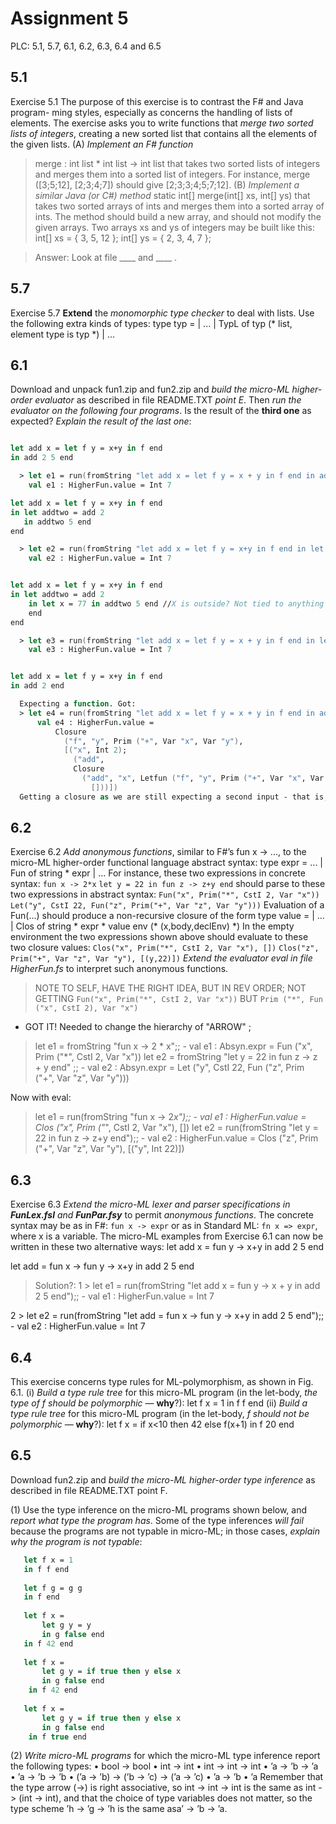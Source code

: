# Assignment 5

PLC: 5.1, 5.7, 6.1, 6.2, 6.3, 6.4 and 6.5

## 5.1

Exercise 5.1 The purpose of this exercise is to contrast the F# and Java program- ming styles, especially as concerns the handling of lists of elements. The exercise asks you to write functions that *merge two sorted lists of integers*, creating a new sorted list that contains all the elements of the given lists.
(A) *Implement an F# function*
   >merge : int list * int list -> int list
    that takes two sorted lists of integers and merges them into a sorted list of integers. For instance, merge ([3;5;12], [2;3;4;7]) should give [2;3;3;4;5;7;12].
(B) *Implement a similar Java (or C#) method*
   >static int[] merge(int[] xs, int[] ys)
    that takes two sorted arrays of ints and merges them into a sorted array of ints. The method should build a new array, and should not modify the given arrays. Two arrays xs and ys of integers may be built like this:
    int[] xs = { 3, 5, 12 };
    int[] ys = { 2, 3, 4, 7 };

> Answer:
    Look at file ____ and ____ . 

## 5.7
Exercise 5.7 **Extend** the *monomorphic type checker* to deal with lists. Use the following extra kinds of types:
type typ =
  | ...
  | TypL of typ              (* list, element type is typ *)
  | ...

## 6.1
Download and unpack fun1.zip and fun2.zip and *build the micro-ML higher-order evaluator* as described in file README.TXT *point E*.
Then *run the evaluator on the following four programs*. Is the result of the **third one** as expected? *Explain the result of the last one*:

``` fsharp

let add x = let f y = x+y in f end
in add 2 5 end

  > let e1 = run(fromString "let add x = let f y = x + y in f end in add 2 5  end");;
    val e1 : HigherFun.value = Int 7

let add x = let f y = x+y in f end
in let addtwo = add 2
   in addtwo 5 end
end

  > let e2 = run(fromString "let add x = let f y = x+y in f end in let addtwo = add 2 in addtwo 5 end end");;
    val e2 : HigherFun.value = Int 7


let add x = let f y = x+y in f end
in let addtwo = add 2
    in let x = 77 in addtwo 5 end //X is outside? Not tied to anything
    end 
end

  > let e3 = run(fromString "let add x = let f y = x + y in f end in let addtwo = add 2 in let x = 77 in addtwo 5 end end end");;
    val e3 : HigherFun.value = Int 7


let add x = let f y = x+y in f end
in add 2 end

  Expecting a function. Got:
  > let e4 = run(fromString "let add x = let f y = x + y in f end in add 2 end");;
      val e4 : HigherFun.value =
          Closure
            ("f", "y", Prim ("+", Var "x", Var "y"),
            [("x", Int 2);
              ("add",
              Closure
                ("add", "x", Letfun ("f", "y", Prim ("+", Var "x", Var "y"), Var "f"),
                  []))])
  Getting a closure as we are still expecting a second input - that is, what is y? Right now y is a function that still needs an input - thus the instruction is still valid, just not computatable. (??)
```

## 6.2

Exercise 6.2 *Add anonymous functions*, similar to F#’s fun x -> ..., to the micro-ML higher-order functional language abstract syntax:
type expr =
    ...
  | Fun of string * expr
  | ...
For instance, these two expressions in concrete syntax:
`fun x -> 2*x`
`let y = 22 in fun z -> z+y end`
should parse to these two expressions in abstract syntax:
`Fun("x", Prim("*", CstI 2, Var "x"))`
`Let("y", CstI 22, Fun("z", Prim("+", Var "z", Var "y")))`
Evaluation of a Fun(...) should produce a non-recursive closure of the form
type value =
  | ...
  | Clos of string * expr * value env   (* (x,body,declEnv) *)
In the empty environment the two expressions shown above should evaluate to these two closure values:
`Clos("x", Prim("*", CstI 2, Var "x"), [])`
`Clos("z", Prim("+", Var "z", Var "y"), [(y,22)])`
*Extend the evaluator eval in file HigherFun.fs* to interpret such anonymous functions.

> NOTE TO SELF, HAVE THE RIGHT IDEA, BUT IN REV ORDER;
  NOT GETTING `Fun("x", Prim("*", CstI 2, Var "x"))`
  BUT         `Prim ("*", Fun ("x", CstI 2), Var "x")`
  - GOT IT! Needed to change the hierarchy of "ARROW" ;
  > let e1 = fromString "fun x -> 2 * x";;
    - val e1 : Absyn.expr = Fun ("x", Prim ("*", CstI 2, Var "x"))
  > let e2 = fromString "let y = 22 in fun z -> z + y end" ;;
    - val e2 : Absyn.expr = Let ("y", CstI 22, Fun ("z", Prim ("+", Var "z", Var "y")))

  Now with eval:
  > let e1 = run(fromString "fun x -> 2*x");;
    - val e1 : HigherFun.value = Clos ("x", Prim ("*", CstI 2, Var "x"), [])
  > let e2 = run(fromString "let y = 22 in fun z -> z+y end");;
    - val e2 : HigherFun.value = Clos ("z", Prim ("+", Var "z", Var "y"), [("y", Int 22)])



## 6.3

Exercise 6.3 *Extend the micro-ML lexer and parser specifications in **FunLex.fsl** and **FunPar.fsy*** to permit *anonymous functions*. The concrete syntax may be as in F#: `fun x -> expr` or as in Standard ML: `fn x => expr`, where x is a variable. The micro-ML examples from Exercise 6.1 can now be written in these two alternative ways:
let add x = fun y -> x+y
in add 2 5 end

let add = fun x -> fun y -> x+y
in add 2 5 end

  > Solution?:
  1 > let e1 = run(fromString "let add x = fun y -> x + y in add 2 5 end");;
      - val e1 : HigherFun.value = Int 7

  2 > let e2 = run(fromString "let add = fun x -> fun y -> x+y in add 2 5 end");;
      - val e2 : HigherFun.value = Int 7

## 6.4

This exercise concerns type rules for ML-polymorphism, as shown in Fig. 6.1.
(i) *Build a type rule tree* for this micro-ML program (in the let-body, *the type of f should be polymorphic* — **why**?):
   let f x = 1
   in f f end
(ii) *Build a type rule tree* for this micro-ML program (in the let-body, *f should not be polymorphic* — **why**?):
   let f x = if x<10 then 42 else f(x+1)
   in f 20 end


## 6.5

Download fun2.zip and *build the micro-ML higher-order type inference* as described in file README.TXT point F.

(1) Use the type inference on the micro-ML programs shown below, and *report what type the program has*. Some of the type inferences *will fail* because the programs are not typable in micro-ML; in those cases, *explain why the program is not typable*:

``` fsharp
   let f x = 1
   in f f end
   
   let f g = g g
   in f end
   
   let f x =
       let g y = y
       in g false end
   in f 42 end
   
   let f x =
       let g y = if true then y else x
       in g false end
    in f 42 end
   
   let f x =
       let g y = if true then y else x
       in g false end
    in f true end
```

(2) *Write micro-ML programs* for which the micro-ML type inference report the following types:
• bool -> bool
• int -> int
• int -> int -> int
• ’a -> ’b -> ’a
• ’a -> ’b -> ’b
• (’a -> ’b) -> (’b -> ’c) -> (’a -> ’c) • ’a -> ’b
• ’a
Remember that the type arrow (->) is right associative, so int -> int -> int is the same as int -> (int -> int), and that the choice of type variables does not matter, so the type scheme ’h -> ’g -> ’h is the same asa’ -> ’b -> ’a.
